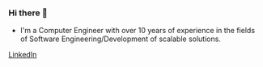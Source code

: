 ### Hi there 👋

- I'm a Computer Engineer with over 10 years of experience in the fields of Software Engineering/Development of scalable solutions.

[LinkedIn](https://www.linkedin.com/in/wrsanches/)
